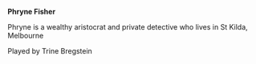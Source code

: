 **Phryne Fisher**

Phryne is a wealthy aristocrat and private detective who lives in St Kilda, Melbourne

Played by Trine Bregstein